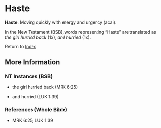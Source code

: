 # Haste
**Haste**. 
Moving quickly with energy and urgency (acai). 




In the New Testament (BSB), words representing “Haste” are translated as 
*the girl hurried back* (1x), *and hurried* (1x). 


Return to [Index](00-Index.md)

## More Information

### NT Instances (BSB)

* the girl hurried back (MRK 6:25)

* and hurried (LUK 1:39)



### References (Whole Bible)

* MRK 6:25; LUK 1:39



